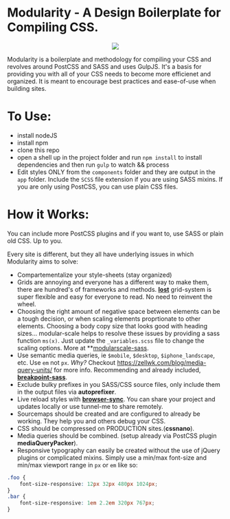 # Modularity - A Design Boilerplate for Compiling CSS.

<p align="center">
    <img src="https://camo.githubusercontent.com/ae746e186fc99bfd41fe3c745d515786d9b2e551/68747470733a2f2f73332d75732d776573742d322e616d617a6f6e6177732e636f6d2f732e6364706e2e696f2f3434383230302f6d6f64756c61726974792d6373732d64657369676e2e6a7067">
</p>

Modularity is a boilerplate and methodology for compiling your CSS and revolves around PostCSS and SASS and uses GulpJS. It's a basis for providing you with all of your CSS needs to become more efficienet and organized. It is meant to encourage best practices and ease-of-use when building sites.

# To Use:
- install nodeJS
- install npm
- clone this repo
- open a shell up in the project folder and run `npm install` to install dependencies and then run `gulp` to watch && process
- Edit styles ONLY from the `components` folder and they are output in the `app` folder. Include the `SCSS` file extension if you are using SASS mixins. If you are only using PostCSS, you can use plain CSS files.

# How it Works: 

You can include more PostCSS plugins and if you want to, use SASS or plain old CSS. Up to you.

Every site is different, but they all have underlying issues in which Modularity aims to solve:
- Compartementalize your style-sheets (stay organized)
- Grids are annoying and everyone has a different way to make them, there are hundred's of frameworks and methods. **[lost](http://lostgrid.org/)** grid-system is super flexible and easy for everyone to read. No need to reinvent the wheel.
- Choosing the right amount of negative space between elements can be a tough decision, or when scaling elements proprtionate to other elements. Choosing a body copy size that looks good with heading sizes... modular-scale helps to resolve these issues by providing a sass function `ms(x)`. Just update the `_variables.scss` file to change the scaling options. More at **[modularscale-sass](https://github.com/modularscale/modularscale-sass).
- Use semantic media queries, ie `$mobile`, `$desktop`, `$iphone_landscape`, etc. Use `em` not `px`. _Why?_ Checkout https://zellwk.com/blog/media-query-units/ for more info. Recommending and already included, **[breakpoint-sass](http://breakpoint-sass.com/)**.
- Exclude bulky prefixes in you SASS/CSS source files, only include them in the output files via **autoprefixer**.
- Live reload styles with **[browser-sync](https://www.browsersync.io/docs/gulp)**. You can share your project and updates locally or use tunnel-me to share remotely.
- Sourcemaps should be created and are configured to already be working. They help you and others debug your CSS.
- CSS should be compressed on PRODUCTION sites.(**cssnano**).
- Media queries should be combined. (setup already via PostCSS plugin **mediaQueryPacker**).
- Responsive typography can easily be created without the use of jQuery plugins or complicated mixins. Simply use a min/max font-size and min/max viewport range in `px` or `em` like so:
```css
.foo {
    font-size-responsive: 12px 32px 480px 1024px;
}
.bar {
    font-size-responsive: 1em 2.2em 320px 767px;
}
```
